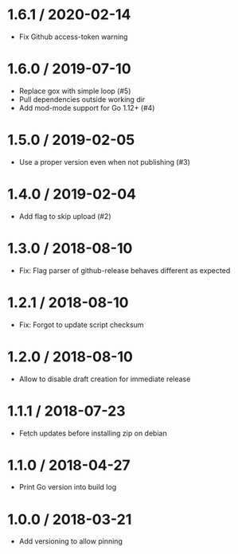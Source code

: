 # 1.6.1 / 2020-02-14

  * Fix Github access-token warning

# 1.6.0 / 2019-07-10

  * Replace gox with simple loop (#5)
  * Pull dependencies outside working dir
  * Add mod-mode support for Go 1.12+ (#4)

# 1.5.0 / 2019-02-05

  * Use a proper version even when not publishing (#3)

# 1.4.0 / 2019-02-04

  * Add flag to skip upload (#2)

# 1.3.0 / 2018-08-10

  * Fix: Flag parser of github-release behaves different as expected

# 1.2.1 / 2018-08-10

  * Fix: Forgot to update script checksum

# 1.2.0 / 2018-08-10

  * Allow to disable draft creation for immediate release

# 1.1.1 / 2018-07-23

  * Fetch updates before installing zip on debian

# 1.1.0 / 2018-04-27

  * Print Go version into build log

# 1.0.0 / 2018-03-21

  * Add versioning to allow pinning